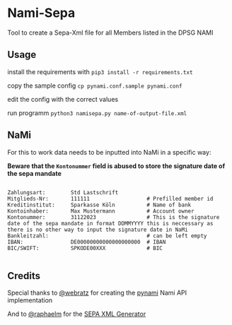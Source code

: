 # Nami-Sepa

Tool to create a Sepa-Xml file for all Members listed in the DPSG NAMI

## Usage

install the requirements with ``` pip3 install -r requirements.txt ```

copy the sample config ``` cp pynami.conf.sample pynami.conf ```

edit the config with the correct values

run programm ```python3 namisepa.py name-of-output-file.xml```

## NaMi

For this to work data needs to be inputted into NaMi in a specific way:

**Beware that the ```Kontonummer``` field is abused to store the signature date of the sepa mandate**

```

Zahlungsart:        Std Lastschrift         
Mitglieds-Nr:       111111                  # Prefilled member id
Kreditinstitut:     Sparkasse Köln          # Name of bank
Kontoinhaber:       Max Mustermann          # Account owner
Kontonummer:        31122023                # This is the signature date of the sepa mandate in format DDMMYYYY this is neccessary as there is no other way to input the signature date in NaMi
Bankleitzahl:                               # can be left empty
IBAN:               DE00000000000000000000  # IBAN
BIC/SWIFT:          SPKODE00XXX             # BIC      


```

## Credits

Special thanks to [@webratz](https://github.com/webratz) for creating the [pynami](https://github.com/webratz/pynami) Nami API implementation

And to [@raphaelm](https://github.com/raphaelm) for the [SEPA XML Generator](https://github.com/raphaelm/python-sepaxml)

